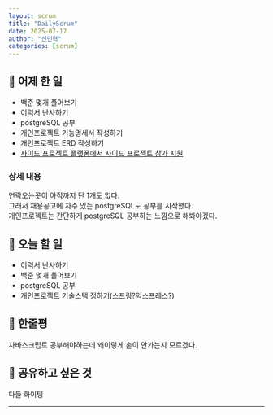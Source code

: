 ```yaml
---
layout: scrum
title: "DailyScrum"
date: 2025-07-17
author: "신민혁"
categories: [scrum]
---
```


## 📝 어제 한 일

- 백준 몇개 풀어보기
- 이력서 난사하기
- postgreSQL 공부
- 개인프로젝트 기능명세서 작성하기
- 개인프로젝트 ERD 작성하기
- [사이드 프로젝트 플랫폼에서 사이드 프로젝트 참가 지원](https://holaworld.io/)

### 상세 내용

연락오는곳이 아직까지 단 1개도 없다.  
그래서 채용공고에 자주 있는 postgreSQL도 공부를 시작했다.  
개인프로젝트는 간단하게 postgreSQL 공부하는 느낌으로 해봐야겠다.

## 🎯 오늘 할 일

- 이력서 난사하기
- 백준 몇개 풀어보기
- postgreSQL 공부
- 개인프로젝트 기술스택 정하기(스프링?익스프레스?)

## 💭 한줄평

자바스크립트 공부해야하는데 왜이렇게 손이 안가는지 모르겠다.

## 🔗 공유하고 싶은 것

다들 화이팅

---
